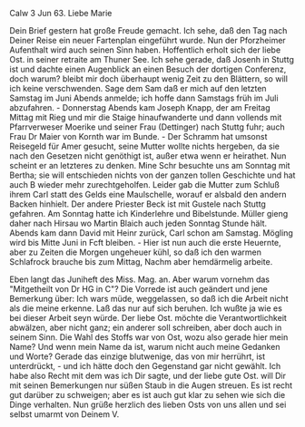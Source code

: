  Calw 3 Jun 63.
Liebe Marie

Dein Brief gestern hat große Freude gemacht. Ich sehe, daß den Tag nach Deiner Reise ein neuer Fartenplan eingeführt wurde. Nun der Pforzheimer Aufenthalt wird auch seinen Sinn haben. Hoffentlich erholt sich der liebe Ost. in seiner retraite am Thuner See. Ich sehe gerade, daß Josenh in Stuttg ist und dachte einen Augenblick an einen Besuch der dortigen Conferenz, doch warum? bleibt mir doch überhaupt wenig Zeit zu den Blättern, so will ich keine verschwenden. Sage dem Sam daß er mich auf den letzten Samstag im Juni Abends anmelde; ich hoffe dann Samstags früh im Juli abzufahren. - Donnerstag Abends kam Joseph Knapp, der am Freitag Mittag mit Rieg und mir die Staige hinaufwanderte und dann vollends mit Pfarrverweser Moerike und seiner Frau (Dettinger) nach Stuttg fuhr; auch Frau Dr Maier von Kornth war im Bunde. - Der Schramm hat umsonst Reisegeld für Amer gesucht, seine Mutter wollte nichts hergeben, da sie nach den Gesetzen nicht genöthigt ist, außer etwa wenn er heirathet. Nun scheint er an letzteres zu denken. Mine Schr besuchte uns am Sonntag mit Bertha; sie will entschieden nichts von der ganzen tollen Geschichte und hat auch B wieder mehr zurechtgeholfen. Leider gab die Mutter zum Schluß ihrem Carl statt des Gelds eine Maulschelle, worauf er alsbald den andern Backen hinhielt. Der andere Priester Beck ist mit Gustele nach Stuttg gefahren. Am Sonntag hatte ich Kinderlehre und Bibelstunde. Müller gieng daher nach Hirsau wo Martin Blaich auch jeden Sonntag Stunde hält. Abends kam dann David mit Heinr zurück, Carl schon am Samstag. Mögling wird bis Mitte Juni in Fcft bleiben. - Hier ist nun auch die erste Heuernte, aber zu Zeiten die Morgen ungeheuer kühl, so daß ich den warmen Schlafrock brauche bis zum Mittag, Nachm aber hemdärmelig arbeite.

Eben langt das Juniheft des Miss. Mag. an. Aber warum vornehm das "Mitgetheilt von Dr HG in C"? Die Vorrede ist auch geändert und jene Bemerkung über: Ich wars müde, weggelassen, so daß ich die Arbeit nicht als die meine erkenne. Laß das nur auf sich beruhen. Ich wußte ja wie es bei dieser Arbeit seyn würde. Der liebe Ost. möchte die Verantwortlichkeit abwälzen, aber nicht ganz; ein anderer soll schreiben, aber doch auch in seinem Sinn. Die Wahl des Stoffs war von Ost, wozu also gerade hier mein Name? Und wenn mein Name da ist, warum nicht auch meine Gedanken und Worte? Gerade das einzige blutwenige, das von mir herrührt, ist unterdrückt, - und ich hätte doch den Gegenstand gar nicht gewählt. Ich habe also Recht mit dem was ich Dir sagte, und der liebe gute Ost. will Dir mit seinen Bemerkungen nur süßen Staub in die Augen streuen. Es ist recht gut darüber zu schweigen; aber es ist auch gut klar zu sehen wie sich die Dinge verhalten. Nun grüße herzlich des lieben Osts von uns allen und sei selbst umarmt von  Deinem V.
